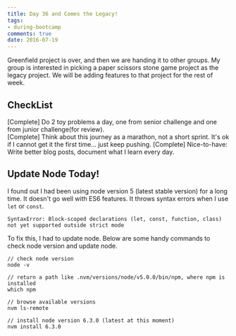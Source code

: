 ```yaml
---
title: Day 36 and Comes the Legacy!
tags: 
- during-bootcamp
comments: true
date: 2016-07-19
---
```


Greenfield project is over, and then we are handing it to other groups.  My group is interested in picking a paper scissors stone game project as the legacy project.  We will be adding features to that project for the rest of week. 

CheckList
-----------

[Complete] Do 2 toy problems a day, one from senior challenge and one from junior challenge(for review).  
[Complete] Think about this journey as a marathon, not a short sprint. It's ok if I cannot get it the first time... just keep pushing.
[Complete] Nice-to-have: Write better blog posts, document what I learn every day.


Update Node Today! 
-----------

I found out I had been using node version 5 (latest stable version) for a long time. It doesn't go well with ES6 features. It throws syntax errors when I use `let` or `const`.

```
SyntaxError: Block-scoped declarations (let, const, function, class) not yet supported outside strict mode
```

To fix this, I had to update node. Below are some handy commands to check node version and update node.

```
// check node version
node -v
```

```
// return a path like .nvm/versions/node/v5.0.0/bin/npm, where npm is installed
which npm
```

```
// browse available versions
nvm ls-remote
```

```
// install node version 6.3.0 (latest at this moment)
nvm install 6.3.0
```



